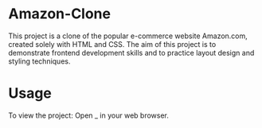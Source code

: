 # Amazon-Clone
This project is a clone of the popular e-commerce website Amazon.com, created solely with HTML and CSS. The aim of this project is to demonstrate frontend development skills and to practice layout design and styling techniques.

# Usage
To view the project: 
Open _ in your web browser.
